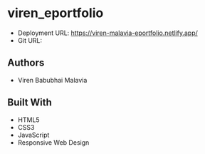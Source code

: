 # viren_eportfolio

* Deployment URL: https://viren-malavia-eportfolio.netlify.app/
* Git URL: 

## Authors

* Viren Babubhai Malavia

## Built With

* HTML5
* CSS3
* JavaScript
* Responsive Web Design